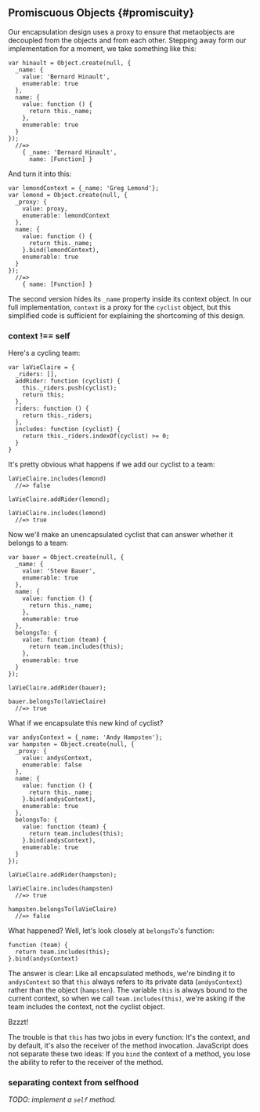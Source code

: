 ## Promiscuous Objects {#promiscuity}

Our encapsulation design uses a proxy to ensure that metaobjects are decoupled from the objects and from each other. Stepping away form our implementation for a moment, we take something like this:

~~~~~~~~
var hinault = Object.create(null, {
  _name: {
    value: 'Bernard Hinault',
    enumerable: true
  },
  name: {
    value: function () {
      return this._name;
    },
    enumerable: true
  }
});
  //=>
    { _name: 'Bernard Hinault',
      name: [Function] }
~~~~~~~~

And turn it into this:

~~~~~~~~
var lemondContext = {_name: 'Greg Lemond'};
var lemond = Object.create(null, {
  _proxy: {
    value: proxy,
    enumerable: lemondContext
  },
  name: {
    value: function () {
      return this._name;
    }.bind(lemondContext),
    enumerable: true
  }
});
  //=>
    { name: [Function] }
~~~~~~~~

The second version hides its `_name` property inside its context object. In our full implementation, `context` is a proxy for the `cyclist` object, but this simplified code is sufficient for explaining the shortcoming of this design.

### context !== self

Here's a cycling team:

~~~~~~~~
var laVieClaire = {
  _riders: [],
  addRider: function (cyclist) {
    this._riders.push(cyclist);
    return this;
  },
  riders: function () {
    return this._riders;
  },
  includes: function (cyclist) {
    return this._riders.indexOf(cyclist) >= 0;
  }
}
~~~~~~~~

It's pretty obvious what happens if we add our cyclist to a team:

~~~~~~~~
laVieClaire.includes(lemond)
  //=> false

laVieClaire.addRider(lemond);

laVieClaire.includes(lemond)
  //=> true
~~~~~~~~

Now we'll make an unencapsulated cyclist that can answer whether it belongs to a team:

~~~~~~~~
var bauer = Object.create(null, {
  _name: {
    value: 'Steve Bauer',
    enumerable: true
  },
  name: {
    value: function () {
      return this._name;
    },
    enumerable: true
  },
  belongsTo: {
    value: function (team) {
      return team.includes(this);
    },
    enumerable: true
  }
});

laVieClaire.addRider(bauer);

bauer.belongsTo(laVieClaire)
  //=> true
~~~~~~~~

What if we encapsulate this new kind of cyclist?

~~~~~~~~
var andysContext = {_name: 'Andy Hampsten'};
var hampsten = Object.create(null, {
  _proxy: {
    value: andysContext,
    enumerable: false
  },
  name: {
    value: function () {
      return this._name;
    }.bind(andysContext),
    enumerable: true
  },
  belongsTo: {
    value: function (team) {
      return team.includes(this);
    }.bind(andysContext),
    enumerable: true
  }
});

laVieClaire.addRider(hampsten);

laVieClaire.includes(hampsten)
  //=> true

hampsten.belongsTo(laVieClaire)
  //=> false
~~~~~~~~

What happened? Well, let's look closely at `belongsTo`'s function:

~~~~~~~~
function (team) {
  return team.includes(this);
}.bind(andysContext)
~~~~~~~~

The answer is clear: Like all encapsulated methods, we're binding it to `andysContext` so that `this` always refers to its private data (`andysContext`) rather than the object (`hampsten`). The variable `this` is always bound to the current context, so when we call `team.includes(this)`, we're asking if the team includes the context, not the cyclist object.

Bzzzt!

The trouble is that `this` has two jobs in every function: It's the context, and by default, it's also the receiver of the method invocation. JavaScript does not separate these two ideas: If you `bind` the context of a method, you lose the ability to refer to the receiver of the method.

### separating context from selfhood

*TODO: implement a `self` method.*